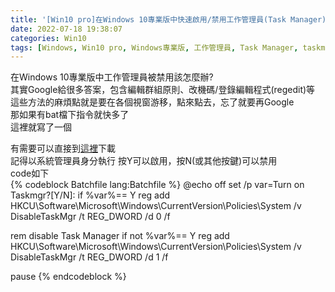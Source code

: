 ```yaml
---
title: '[Win10 pro]在Windows 10專業版中快速啟用/禁用工作管理員(Task Manager)'
date: 2022-07-18 19:38:07
categories: Win10
tags: [Windows, Win10 pro, Windows專業版, 工作管理員, Task Manager, taskmgr, bat, Batchfile,coding, code]
---
```

在Windows 10專業版中工作管理員被禁用該怎麼辦?  
其實Google給很多答案，包含編輯群組原則、改機碼/登錄編輯程式(regedit)等  
這些方法的麻煩點就是要在各個視窗游移，點來點去，忘了就要再Google  
那如果有bat檔下指令就快多了  
這裡就寫了一個  
<!--more-->  
有需要可以直接到[這裡](https://github.com/leeyaowen/Task-Manager-switch)下載  
記得以系統管理員身分執行
按Y可以啟用，按N(或其他按鍵)可以禁用  
code如下  
{% codeblock Batchfile lang:Batchfile %}
@echo off
set /p var=Turn on Taskmgr?[Y/N]: 
if %var%== Y reg add HKCU\Software\Microsoft\Windows\CurrentVersion\Policies\System /v DisableTaskMgr /t REG_DWORD /d 0 /f

rem disable Task Manager
if not %var%== Y reg add HKCU\Software\Microsoft\Windows\CurrentVersion\Policies\System /v DisableTaskMgr /t REG_DWORD /d 1 /f


pause
{% endcodeblock %}  
